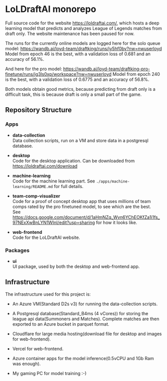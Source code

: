 # LoLDraftAI monorepo

Full source code for the website https://loldraftai.com/, which hosts a deep learning model that predicts and analyzes League of Legends matches from draft only.
The website maintenance has been paused for now.

The runs for the currently online models are logged here for the solo queue model:
https://wandb.ai/loyd-team/draftking/runs/jy5hf0bv?nw=nwuserloyd
Model from epoch 46 is the best, with a validation loss of 0.681 and an accuracy of 56.1%.

And here for the pro model:
https://wandb.ai/loyd-team/draftking-pro-finetune/runs/jg3ls0xp/workspace?nw=nwuserloyd
Model from epoch 240 is the best, with a validation loss of 0.6775 and an accuracy of 56.8%.

Both models obtain good metrics, because predicting from draft only is a difficult task, this is because draft is only a small part of the game.

## Repository Structure

### Apps

- **data-collection**  
  Data collection scripts, run on a VM and store data in a postgresql database.

- **desktop**  
  Code for the desktop application. Can be downloaded from https://loldraftai.com/download

- **machine-learning**  
  Code for the machine learning part. See `./apps/machine-learning/README.md` for full details.

- **team-comp-visualizer**  
  Code for a proof of concept desktop app that uses millions of team comps rated by the pro finetuned model, to see which are the best.  
  See https://docs.google.com/document/d/1aHmNZq_Wvn6YChEOKfZa1i1fs_97NExXwBnLYN1WInI/edit?usp=sharing for how it looks like.

- **web-frontend**  
  Code for the LoLDraftAI website.

### Packages

- **ui**  
  UI package, used by both the desktop and web-frontend app.

## Infrastructure

The infrastructure used for this project is:

- An Azure VM(Standard D2s v3) for running the data-collection scripts.

- A Postgresql database(Standard_B4ms (4 vCores)) for storing the league api data(Summoners and Matches). Complete matches are then exported to an Azure bucket in parquet format.

- Cloudflare for large media hosting(download file for desktop and images for web-frontend).

- Vercel for web-frontend.

- Azure container apps for the model inference(0.5vCPU and 1Gb Ram was enough).

- My gaming PC for model training :-)
